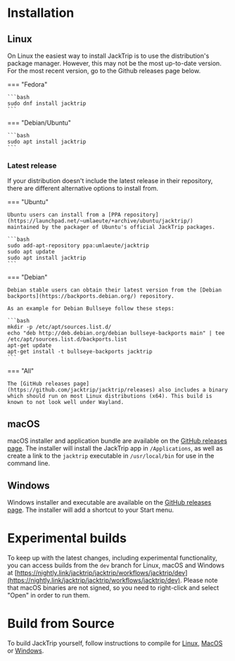 # Installation
## Linux
On Linux the easiest way to install JackTrip is to use the distribution's package manager. However, this may not be the most up-to-date version. For the most recent version, go to the Github releases page below.

=== "Fedora"

    ```bash
    sudo dnf install jacktrip
    ```

=== "Debian/Ubuntu"

    ```bash
    sudo apt install jacktrip
    ```

### Latest release

If your distribution doesn't include the latest release in their repository, there are different
alternative options to install from.

=== "Ubuntu"

    Ubuntu users can install from a [PPA repository](https://launchpad.net/~umlaeute/+archive/ubuntu/jacktrip/)
    maintained by the packager of Ubuntu's official JackTrip packages.

    ```bash
    sudo add-apt-repository ppa:umlaeute/jacktrip
    sudo apt update
    sudo apt install jacktrip
    ```

=== "Debian"

    Debian stable users can obtain their latest version from the [Debian backports](https://backports.debian.org/) repository.
    
    As an example for Debian Bullseye follow these steps: 
    
    ```bash
    mkdir -p /etc/apt/sources.list.d/
    echo "deb http://deb.debian.org/debian bullseye-backports main" | tee /etc/apt/sources.list.d/backports.list
    apt-get update
    apt-get install -t bullseye-backports jacktrip
    ``` 

=== "All"

    The [GitHub releases page](https://github.com/jacktrip/jacktrip/releases) also includes a binary
    which should run on most Linux distributions (x64). This build is known to not look well under Wayland.

## macOS
macOS installer and application bundle are available on the [GitHub releases page](https://github.com/jacktrip/jacktrip/releases). The installer will install the JackTrip app in `/Applications`, as well as create a link to the `jacktrip` executable in `/usr/local/bin` for use in the command line.

## Windows
Windows installer and executable are available on the [GitHub releases page](https://github.com/jacktrip/jacktrip/releases). The installer will add a shortcut to your Start menu.

# Experimental builds

To keep up with the latest changes, including experimental functionality, you can access builds from the `dev` branch for Linux, macOS and Windows at [https://nightly.link/jacktrip/jacktrip/workflows/jacktrip/dev](https://nightly.link/jacktrip/jacktrip/workflows/jacktrip/dev). Please note that macOS binaries are not signed, so you need to right-click and select "Open" in order to run them.

# Build from Source
To build JackTrip yourself, follow instructions to compile for [Linux](Build/Linux.md), [MacOS](Build/Mac.md) or [Windows](Build/Windows.md).
